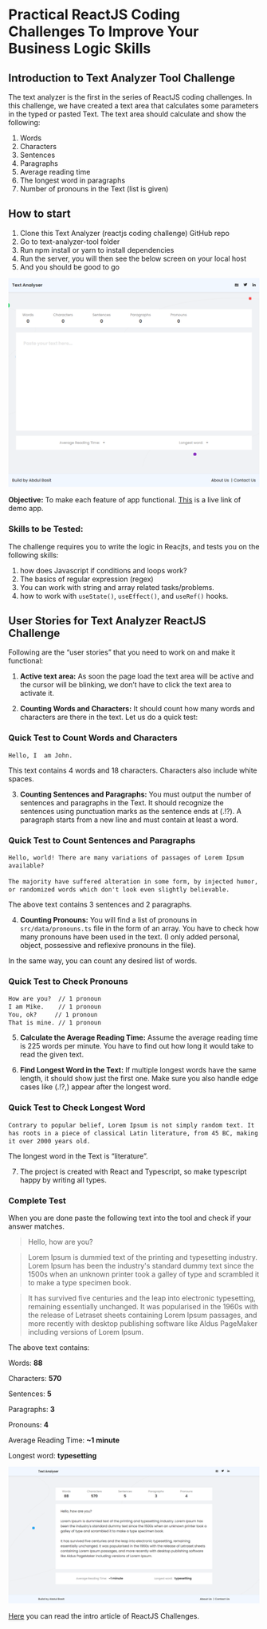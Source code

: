 # Practical ReactJS Coding Challenges To Improve Your Business Logic Skills

## Introduction to Text Analyzer Tool Challenge

The text analyzer is the first in the series of ReactJS coding challenges. In this challenge, we have created a text area that calculates some parameters in the typed or pasted Text. The text area should calculate and show the following:

1. Words
2. Characters
3. Sentences
4. Paragraphs
5. Average reading time
6. The longest word in paragraphs
7. Number of pronouns in the Text (list is given)

## How to start

1. Clone this Text Analyzer (reactjs coding challenge) GitHub repo
2. Go to text-analyzer-tool folder
3. Run npm install or yarn to install dependencies
4. Run the server, you will then see the below screen on your local host
5. And you should be good to go

![word, sentences, paragraphs counter tool.png](./assets/images/word-sentences-paragraphs-counter-tool-reactjs.png)

**Objective:** To make each feature of app functional. [This](https://reactjs-text-analyzer.netlify.app/) is a live link of demo app.

### Skills to be Tested:

The challenge requires you to write the logic in Reacjts, and tests you on the following skills:

1. how does Javascript if conditions and loops work?
2. The basics of regular expression (regex)
3. You can work with string and array related tasks/problems.
4. how to work with `useState()`, `useEffect()`, and `useRef()` hooks.

## User Stories for Text Analyzer ReactJS Challenge

Following are the “user stories” that you need to work on and make it functional:

1. **Active text area:** As soon the page load the text area will be active and the cursor will be blinking, we don’t have to click the text area to activate it.

2. **Counting Words and Characters:** It should count how many words and characters are there in the text. Let us do a quick test:

### Quick Test to Count Words and Characters

```
Hello, I  am John.
```

This text contains 4 words and 18 characters. Characters also include white spaces.

3. **Counting Sentences and Paragraphs:** You must output the number of sentences and paragraphs in the Text. It should recognize the sentences using punctuation marks as the sentence ends at (.!?). A paragraph starts from a new line and must contain at least a word.

### Quick Test to Count Sentences and Paragraphs

```
Hello, world! There are many variations of passages of Lorem Ipsum available?

The majority have suffered alteration in some form, by injected humor, or randomized words which don't look even slightly believable.
```

The above text contains 3 sentences and 2 paragraphs.

4. **Counting Pronouns:** You will find a list of pronouns in `src/data/pronouns.ts` file in the form of an array. You have to check how many pronouns have been used in the text. (I only added personal, object, possessive and reflexive pronouns in the file).

In the same way, you can count any desired list of words.

### Quick Test to Check Pronouns

```
How are you?  // 1 pronoun
I am Mike.    // 1 pronoun
You, ok?     // 1 pronoun
That is mine. // 1 pronoun
```

5. **Calculate the Average Reading Time:** Assume the average reading time is 225 words per minute. You have to find out how long it would take to read the given text.

6. **Find Longest Word in the Text:** If multiple longest words have the same length, it should show just the first one. Make sure you also handle edge cases like (.!?,) appear after the longest word.

### Quick Test to Check Longest Word

```
Contrary to popular belief, Lorem Ipsum is not simply random text. It has roots in a piece of classical Latin literature, from 45 BC, making it over 2000 years old.
```

The longest word in the Text is “literature”.

7. The project is created with React and Typescript, so make typescript happy by writing all types.

### Complete Test

When you are done paste the following text into the tool and check if your answer matches.

> Hello, how are you?

> Lorem Ipsum is dummied text of the printing and typesetting industry. Lorem Ipsum has been the industry's standard dummy text since the 1500s when an unknown printer took a galley of type and scrambled it to make a type specimen book.

> It has survived five centuries and the leap into electronic typesetting, remaining essentially unchanged. It was popularised in the 1960s with the release of Letraset sheets containing Lorem Ipsum passages, and more recently with desktop publishing software like Aldus PageMaker including versions of Lorem Ipsum.

The above text contains:

Words: **88**

Characters: **570**

Sentences: **5**

Paragraphs: **3**

Pronouns: **4**

Average Reading Time: **~1 minute**

Longest word: **typesetting**

![text-analyzer-result.png](./assets/images/reactjs-text-analyzer-result.png)

[Here](https://www.codevertiser.com/reactjs-coding-challenges-to-improve-business-logic/) you can read the intro article of ReactJS Challenges.

